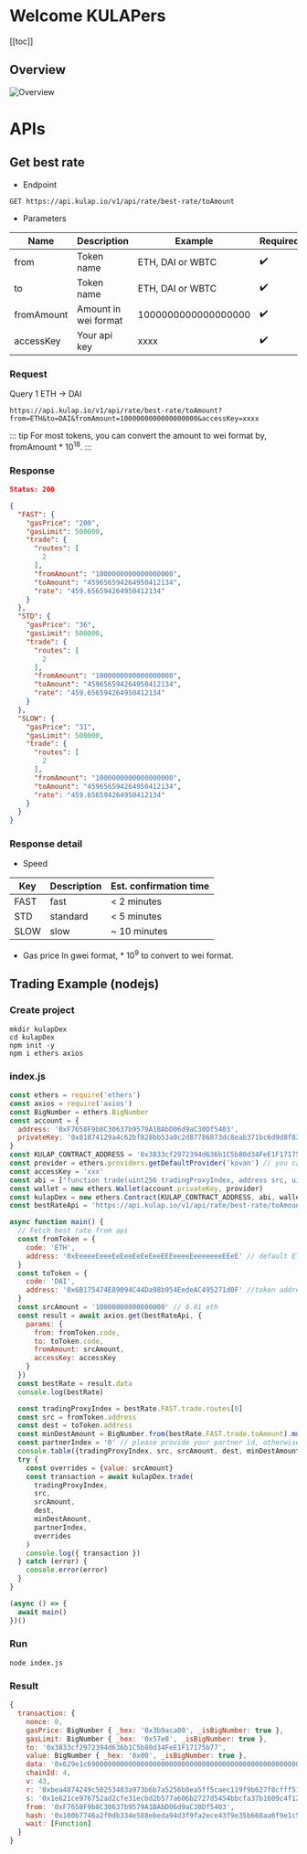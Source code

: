 # Welcome KULAPers

[[toc]]

## Overview
![Overview](./KulapOverviewIsomatic.png)

# APIs

## Get best rate
- Endpoint
```
GET https://api.kulap.io/v1/api/rate/best-rate/toAmount
```

- Parameters

| Name       | Description          | Example             | Required   |
|------------|----------------------|---------------------|------------|
| from       | Token name           | ETH, DAI or WBTC    | ✔️          |
| to         | Token name           | ETH, DAI or WBTC    | ✔️          |
| fromAmount | Amount in wei format | 1000000000000000000 | ✔️          |
| accessKey  | Your api key         | xxxx                | ✔️          |
### Request

Query 1 ETH -> DAI
```shell
https://api.kulap.io/v1/api/rate/best-rate/toAmount?from=ETH&to=DAI&fromAmount=1000000000000000000&accessKey=xxxx
```

::: tip
For most tokens, you can convert the amount to wei format by, fromAmount * 10<sup>18</sup>.
:::

### Response
```json
Status: 200

{
  "FAST": {
    "gasPrice": "200",
    "gasLimit": 500000,
    "trade": {
      "routes": [
        2
      ],
      "fromAmount": "1000000000000000000",
      "toAmount": "459656594264950412134",
      "rate": "459.656594264950412134"
    }
  },
  "STD": {
    "gasPrice": "36",
    "gasLimit": 500000,
    "trade": {
      "routes": [
        2
      ],
      "fromAmount": "1000000000000000000",
      "toAmount": "459656594264950412134",
      "rate": "459.656594264950412134"
    }
  },
  "SLOW": {
    "gasPrice": "31",
    "gasLimit": 500000,
    "trade": {
      "routes": [
        2
      ],
      "fromAmount": "1000000000000000000",
      "toAmount": "459656594264950412134",
      "rate": "459.656594264950412134"
    }
  }
}

```
### Response detail
- Speed

| Key  | Description | Est. confirmation time |
|------|-------------|------------------------|
| FAST | fast        | < 2 minutes            |
| STD  | standard    | < 5 minutes            |
| SLOW | slow        | ~ 10 minutes           |

- Gas price
In gwei format, * 10<sup>9</sup> to convert to wei format.

## Trading Example (nodejs)
### Create project
```shell
mkdir kulapDex
cd kulapDex
npm init -y
npm i ethers axios
```
### index.js
```js
const ethers = require('ethers')
const axios = require('axios')
const BigNumber = ethers.BigNumber
const account = {
  address: '0xF7658F9b8C30637b9579A1BAbD06d9aC30Df5403',
  privateKey: '0x81874129a4c62bf828bb53a0c2d87786873dc8eab371bc6d9d8f831b301449da'
}
const KULAP_CONTRACT_ADDRESS = '0x3833cf2972394d636b1C5b80d34FeE1F17175b77'
const provider = ethers.providers.getDefaultProvider('kovan') // you can switch to mainnet when ready
const accessKey = 'xxx'
const abi = ["function trade(uint256 tradingProxyIndex, address src, uint256 srcAmount, address dest, uint256 minDestAmount, uint256 partnerIndex) payable returns(uint256)"]
const wallet = new ethers.Wallet(account.privateKey, provider)
const kulapDex = new ethers.Contract(KULAP_CONTRACT_ADDRESS, abi, wallet)
const bestRateApi = 'https://api.kulap.io/v1/api/rate/best-rate/toAmount'

async function main() {
  // Fetch best rate from api
  const fromToken = {
    code: 'ETH',
    address: '0xEeeeeEeeeEeEeeEeEeEeeEEEeeeeEeeeeeeeEEeE' // default ETH address
  }
  const toToken = {
    code: 'DAI',
    address: '0x6B175474E89094C44Da98b954EedeAC495271d0F' //token address
  }
  const srcAmount = '10000000000000000' // 0.01 eth
  const result = await axios.get(bestRateApi, {
    params: {
      from: fromToken.code,
      to: toToken.code,
      fromAmount: srcAmount,
      accessKey: accessKey
    }
  })
  const bestRate = result.data
  console.log(bestRate)

  const tradingProxyIndex = bestRate.FAST.trade.routes[0]
  const src = fromToken.address
  const dest = toToken.address
  const minDestAmount = BigNumber.from(bestRate.FAST.trade.toAmount).mul('97').div('100').toString() // 3% slippage
  const partnerIndex = '0' // please provide your partner id, otherwise use 0
  console.table({tradingProxyIndex, src, srcAmount, dest, minDestAmount, partnerIndex})
  try {
    const overrides = {value: srcAmount}
    const transaction = await kulapDex.trade(
      tradingProxyIndex,
      src,
      srcAmount,
      dest,
      minDestAmount,
      partnerIndex,
      overrides
    )
    console.log({ transaction })
  } catch (error) {
    console.error(error)
  }
}

(async () => {
  await main()
})()
```
### Run
```shell
node index.js
```
### Result
```js
{
  transaction: {
    nonce: 0,
    gasPrice: BigNumber { _hex: '0x3b9aca00', _isBigNumber: true },
    gasLimit: BigNumber { _hex: '0x57e8', _isBigNumber: true },
    to: '0x3833cf2972394d636b1C5b80d34FeE1F17175b77',
    value: BigNumber { _hex: '0x00', _isBigNumber: true },
    data: '0x629e1c690000000000000000000000000000000000000000000000000000000000000002000000000000000000000000eeeeeeeeeeeeeeeeeeeeeeeeeeeeeeeeeeeeeeee0000000000000000000000000000000000000000000000000de0b6b3a76400000000000000000000000000006b175474e89094c44da98b954eedeac495271d0f000000000000000000000000000000000000000000000017eeca7adca662fdf90000000000000000000000000000000000000000000000000000000000000000',
    chainId: 4,
    v: 43,
    r: '0xbea4874249c50253403a973b6b7a5256b8ea5ff5caec119f9b627f0cfff517ae',
    s: '0x1e621ce976752ad2cfe31ecbd2b577a606b2727d5454bbcfa37b1609c4f12e35',
    from: '0xF7658F9b8C30637b9579A1BAbD06d9aC30Df5403',
    hash: '0x100b7746a2f0db334e588ebeda94d3f9fa2ece43f9e35b668aa6f9e1c5c4161b',
    wait: [Function]
  }
}
```